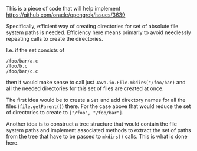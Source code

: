 
This is a piece of code that will help implement
https://github.com/oracle/opengrok/issues/3639

Specifically, efficient way of creating directories for set of absolute
file system paths is needed. Efficiency here means primarly to avoid needlessly
repeating calls to create the directories.

I.e. if the set consists of
```
/foo/bar/a.c
/foo/b.c
/foo/bar/c.c
```
then it would make sense to call just `Java.io.File.mkdirs("/foo/bar)` and all
the needed directories for this set of files are created at once.

The first idea would be to create a `Set` and add directory names for all the
files (`file.getParent()`) there. For the case above that would reduce the set
of directories to create to `["/foo", "/foo/bar"]`.

Another idea is to construct a tree structure that would contain the file system
paths and implement associated methods to extract the set of paths from the tree
that have to be passed to `mkdirs()` calls. This is what is done here.
